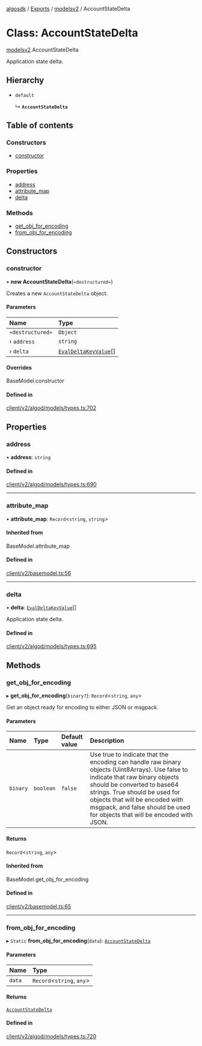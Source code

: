 [algosdk](../README.md) / [Exports](../modules.md) / [modelsv2](../modules/modelsv2.md) / AccountStateDelta

# Class: AccountStateDelta

[modelsv2](../modules/modelsv2.md).AccountStateDelta

Application state delta.

## Hierarchy

- `default`

  ↳ **`AccountStateDelta`**

## Table of contents

### Constructors

- [constructor](modelsv2.AccountStateDelta.md#constructor)

### Properties

- [address](modelsv2.AccountStateDelta.md#address)
- [attribute\_map](modelsv2.AccountStateDelta.md#attribute_map)
- [delta](modelsv2.AccountStateDelta.md#delta)

### Methods

- [get\_obj\_for\_encoding](modelsv2.AccountStateDelta.md#get_obj_for_encoding)
- [from\_obj\_for\_encoding](modelsv2.AccountStateDelta.md#from_obj_for_encoding)

## Constructors

### constructor

• **new AccountStateDelta**(`«destructured»`)

Creates a new `AccountStateDelta` object.

#### Parameters

| Name | Type |
| :------ | :------ |
| `«destructured»` | `Object` |
| › `address` | `string` |
| › `delta` | [`EvalDeltaKeyValue`](modelsv2.EvalDeltaKeyValue.md)[] |

#### Overrides

BaseModel.constructor

#### Defined in

[client/v2/algod/models/types.ts:702](https://github.com/algorand/js-algorand-sdk/blob/13a5d73/src/client/v2/algod/models/types.ts#L702)

## Properties

### address

• **address**: `string`

#### Defined in

[client/v2/algod/models/types.ts:690](https://github.com/algorand/js-algorand-sdk/blob/13a5d73/src/client/v2/algod/models/types.ts#L690)

___

### attribute\_map

• **attribute\_map**: `Record`<`string`, `string`\>

#### Inherited from

BaseModel.attribute\_map

#### Defined in

[client/v2/basemodel.ts:56](https://github.com/algorand/js-algorand-sdk/blob/13a5d73/src/client/v2/basemodel.ts#L56)

___

### delta

• **delta**: [`EvalDeltaKeyValue`](modelsv2.EvalDeltaKeyValue.md)[]

Application state delta.

#### Defined in

[client/v2/algod/models/types.ts:695](https://github.com/algorand/js-algorand-sdk/blob/13a5d73/src/client/v2/algod/models/types.ts#L695)

## Methods

### get\_obj\_for\_encoding

▸ **get_obj_for_encoding**(`binary?`): `Record`<`string`, `any`\>

Get an object ready for encoding to either JSON or msgpack.

#### Parameters

| Name | Type | Default value | Description |
| :------ | :------ | :------ | :------ |
| `binary` | `boolean` | `false` | Use true to indicate that the encoding can handle raw binary objects (Uint8Arrays). Use false to indicate that raw binary objects should be converted to base64 strings. True should be used for objects that will be encoded with msgpack, and false should be used for objects that will be encoded with JSON. |

#### Returns

`Record`<`string`, `any`\>

#### Inherited from

BaseModel.get\_obj\_for\_encoding

#### Defined in

[client/v2/basemodel.ts:65](https://github.com/algorand/js-algorand-sdk/blob/13a5d73/src/client/v2/basemodel.ts#L65)

___

### from\_obj\_for\_encoding

▸ `Static` **from_obj_for_encoding**(`data`): [`AccountStateDelta`](modelsv2.AccountStateDelta.md)

#### Parameters

| Name | Type |
| :------ | :------ |
| `data` | `Record`<`string`, `any`\> |

#### Returns

[`AccountStateDelta`](modelsv2.AccountStateDelta.md)

#### Defined in

[client/v2/algod/models/types.ts:720](https://github.com/algorand/js-algorand-sdk/blob/13a5d73/src/client/v2/algod/models/types.ts#L720)
